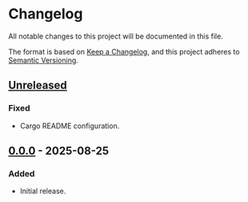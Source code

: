 # Changelog

All notable changes to this project will be documented in this file.

The format is based on [Keep a Changelog](https://keepachangelog.com/en/1.0.0/),
and this project adheres to [Semantic Versioning](https://semver.org/spec/v2.0.0.html).

## [Unreleased]

### Fixed

- Cargo README configuration.

## [0.0.0] - 2025-08-25

### Added

- Initial release.

[Unreleased]: https://github.com/ventaquil/fcache/compare/v0.0.0...HEAD
[0.0.0]: https://github.com/ventaquil/fcache/releases/tag/v0.0.0
